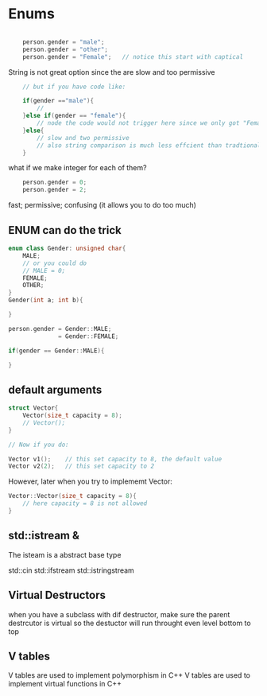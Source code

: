 # Enums

```cpp

    person.gender = "male";
    person.gender = "other";
    person.gender = "Female";   // notice this start with captical

```

String is not great option since the are slow and too permissive

```cpp
    // but if you have code like:

    if(gender =="male"){
        //
    }else if(gender == "female"){
        // node the code would not trigger here since we only got "Female"
    }else{
        // slow and two permissive
        // also string comparison is much less effcient than tradtional way
    }
```

what if we make integer for each of them?

```cpp
    person.gender = 0;
    person.gender = 2;
```

fast; permissive; confusing (it allows you to do too much)

## ENUM can do the trick

```cpp
enum class Gender: unsigned char{
    MALE;
    // or you could do
    // MALE = 0;
    FEMALE;
    OTHER;
}
Gender(int a; int b){

}

person.gender = Gender::MALE;
              = Gender::FEMALE;

if(gender == Gender::MALE){

}
```

## default arguments

```cpp
struct Vector{
    Vector(size_t capacity = 8);
    // Vector();
}

// Now if you do:

Vector v1();    // this set capacity to 8, the default value
Vector v2(2);   // this set capacity to 2
```

However, later when you try to implememt Vector:

```cpp
Vector::Vector(size_t capacity = 8){
    // here capacity = 8 is not allowed
}
```

## std::istream &

The isteam is a abstract base type

std::cin
std::ifstream
std::istringstream

## Virtual Destructors

when you have a subclass with dif destructor, make sure the parent destrcutor is virtual
so the destuctor will run throught even level bottom to top

## V tables

V tables are used to implement polymorphism in C++
V tables are used to implement virtual functions in C++
